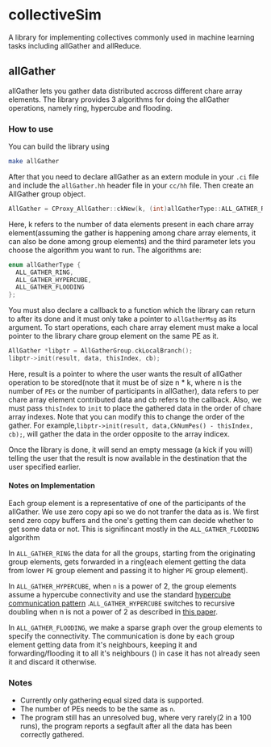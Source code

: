 # collectiveSim

A library for implementing collectives commonly used in machine learning tasks including allGather and allReduce.

## allGather

allGather lets you gather data distributed accross different chare array elements. The library provides 3 algorithms for doing the allGather operations, namely ring, hypercube and flooding.

### How to use

You can build the library using 
```bash
make allGather
```

After that you need to declare allGather as an extern module in your `.ci` file and include the `allGather.hh` header file in your `cc/hh` file. Then create an AllGather group object.

```C++
AllGather = CProxy_AllGather::ckNew(k, (int)allGatherType::ALL_GATHER_RING);
```

Here, k refers to the number of data elements present in each chare array element(assuming the gather is happening among chare array elements, it can also be done among group elements) and the third parameter lets you choose the algorithm you want to run. The algorithms are:

```C++
enum allGatherType {
  ALL_GATHER_RING,
  ALL_GATHER_HYPERCUBE,
  ALL_GATHER_FLOODING
};
```

You must also declare a callback to a function which the library can return to after its done and it must only take a pointer to `allGatherMsg` as its argument. To start operations, each chare array element must make a local pointer to the library chare group element on the same PE as it.

```C++
AllGather *libptr = AllGatherGroup.ckLocalBranch();
libptr->init(result, data, thisIndex, cb);
```
Here, result is a pointer to where the user wants the result of allGather operation to be stored(note that it must be of size n * k, where n is the number of `PEs` or the number of participants in allGather), data refers to per chare array element contributed data and cb refers to the callback. Also, we must pass `thisIndex` to `init` to place the gathered data in the order of chare array indexes. Note that you can modify this to change the order of the gather.
For example,`libptr->init(result, data,CkNumPes() - thisIndex, cb);`, will gather the data in the order opposite to the array indicex.

Once the library is done, it will send an empty message (a kick if you will) telling the user that the result is now available in the destination that the user specified earlier.

#### Notes on Implementation
Each group element is a representative of one of the participants of the allGather. We use zero copy api so we do not tranfer the data as is. We first send zero copy buffers and the one's getting them can decide whether to get some data or not. This is signifincant mostly in the `ALL_GATHER_FLOODING` algorithm

In `ALL_GATHER_RING` the data for all the groups, starting from the originating group elements, gets forwarded in a ring(each element getting the data from lower `PE` group element and passing it to higher `PE` group element).

In `ALL_GATHER_HYPERCUBE`, when `n` is a power of 2, the group elements assume a hypercube connectivity and use the standard [hypercube communication pattern](https://en.wikipedia.org/wiki/Hypercube_(communication_pattern)) .`ALL_GATHER_HYPERCUBE` switches to recursive doubling when n is not a power of 2 as described in [this paper](https://ieeexplore.ieee.org/abstract/document/342126?casa_token=vuF8Rhhm2f4AAAAA:TBigoTv8ge_lz8Bqt7wF0jWnyVrEXfPBL7cQGsWgnsXVZqEx3pFgtputZ8lvNma9pHjKAnR_pck5).

In `ALL_GATHER_FLOODING`, we make a sparse graph over the group elements to specify the connectivity. The communication is done by each group element getting data from it's neighbours, keeping it and forwarding/flooding it to all it's neighbours () in case it has not already seen it and discard it otherwise.

### Notes
- Currently only gathering equal sized data is supported.
- The number of PEs needs to be the same as `n`.
- The program still has an unresolved bug, where very rarely(2 in a 100 runs), the program reports a segfault after all the data has been correctly gathered.
